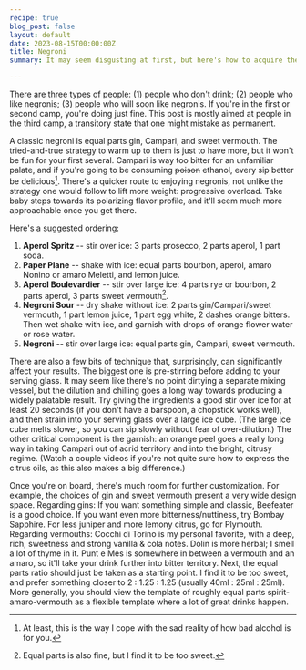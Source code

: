 ```yaml
---
recipe: true
blog_post: false
layout: default
date: 2023-08-15T00:00:00Z
title: Negroni
summary: It may seem disgusting at first, but here's how to acquire the taste.

---
```


There are three types of people: (1) people who don't drink; (2) people who like negronis; (3) people who will soon like negronis. If you're in the first or second camp, you're doing just fine. This post is mostly aimed at people in the third camp, a transitory state that one might mistake as permanent. 

A classic negroni is equal parts gin, Campari, and sweet vermouth. The tried-and-true strategy to warm up to them is just to have more, but it won't be fun for your first several. Campari is way too bitter for an unfamiliar palate, and if you're going to be consuming ~~poison~~ ethanol, every sip better be delicious[^1]. There's a quicker route to enjoying negronis, not unlike the strategy one would follow to lift more weight: progressive overload. Take baby steps towards its polarizing flavor profile, and it'll seem much more approachable once you get there.

Here's a suggested ordering:  
1. **Aperol Spritz** -- stir over ice: 3 parts prosecco, 2 parts aperol, 1 part soda.
2. **Paper Plane** -- shake with ice: equal parts bourbon, aperol, amaro Nonino or amaro Meletti, and lemon juice.
3. **Aperol Boulevardier** -- stir over large ice: 4 parts rye or bourbon, 2 parts aperol, 3 parts sweet vermouth[^2].
4. **Negroni Sour** -- dry shake without ice: 2 parts gin/Campari/sweet vermouth, 1 part lemon juice, 1 part egg white, 2 dashes orange bitters. Then wet shake with ice, and garnish with drops of orange flower water or rose water.
5. **Negroni** -- stir over large ice: equal parts gin, Campari, sweet vermouth.

There are also a few bits of technique that, surprisingly, can significantly affect your results. The biggest one is pre-stirring before adding to your serving glass. It may seem like there's no point dirtying a separate mixing vessel, but the dilution and chilling goes a long way towards producing a widely palatable result. Try giving the ingredients a good stir over ice for at least 20 seconds (if you don't have a barspoon, a chopstick works well), and then strain into your serving glass over a large ice cube. (The large ice cube melts slower, so you can sip slowly without fear of over-dilution.) The other critical component is the garnish: an orange peel goes a really long way in taking Campari out of acrid territory and into the bright, citrusy regime. (Watch a couple videos if you're not quite sure how to express the citrus oils, as this also makes a big difference.)

Once you're on board, there's much room for further customization. For example, the choices of gin and sweet vermouth present a very wide design space. Regarding gins: If you want something simple and classic, Beefeater is a good choice. If you want even more bitterness/nuttiness, try Bombay Sapphire. For less juniper and more lemony citrus, go for Plymouth. Regarding vermouths: Cocchi di Torino is my personal favorite, with a deep, rich, sweetness and strong vanilla & cola notes. Dolin is more herbal; I smell a lot of thyme in it. Punt e Mes is somewhere in between a vermouth and an amaro, so it'll take your drink further into bitter territory. Next, the equal parts ratio should just be taken as a starting point. I find it to be too sweet, and prefer something closer to 2 : 1.25 : 1.25 (usually 40ml : 25ml : 25ml). More generally, you should view the template of roughly equal parts spirit-amaro-vermouth as a flexible template where a lot of great drinks happen.

[^1]: At least, this is the way I cope with the sad reality of how bad alcohol is for you.
[^2]: Equal parts is also fine, but I find it to be too sweet.
